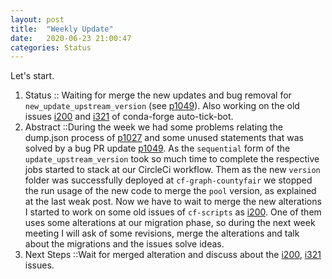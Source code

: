 ```yaml
---
layout: post
title:  "Weekly Update"
date:   2020-06-23 21:00:47
categories: Status
---
```


 Let's start.
 
 1. Status :: Waiting for merge the new updates and bug removal for `new_update_upstream_version` (see [p1049]). Also working on the old issues [i200] and [i321] of conda-forge auto-tick-bot.
 2. Abstract ::During the week we had some problems relating the dump.json process of [p1027] and some unused statements that was solved by a bug PR update [p1049]. As the `sequential` form of the `update_upstream_version` took so much time to complete the respective jobs started to stack at our CircleCi workflow. Them as the new `version` folder was successfully deployed at `cf-graph-countyfair` we stopped the run usage of the new code to merge the `pool` version, as explained at the last weak post. Now we have to wait to merge the new alterations I started to work on some old issues of `cf-scripts` as [i200][i321]. One of them uses some alterations at our migration phase, so during the next week meeting I will ask of some revisions, merge the alterations and talk about the migrations and the issues solve ideas.
 3. Next Steps ::Wait for merged alteration and discuss about the [i200], [i321] issues.

[p1049]: https://github.com/regro/cf-scripts/pull/1049
[i321]: https://github.com/regro/cf-scripts/issues/321
[i200]: https://github.com/regro/cf-scripts/issues/200
[p1027]: https://github.com/regro/cf-scripts/pull/1027
